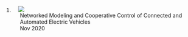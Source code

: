 <div class="publications">
<ol class="bibliography">

<li>
<div class="pub-row">

  <div class="col-sm-3 abbr" style="position: relative;padding-right: 15px;padding-left: 15px;">
    <img src="assets/img/cooperative_line_change.gif" class="teaser img-fluid z-depth-1">
  </div>

  <div class="col-sm-9" style="position: relative;padding-right: 15px;padding-left: 20px;">
    <div class="title">Networked Modeling and Cooperative Control of Connected and Automated Electric Vehicles</div>
    <div class="periodical">Nov 2020</div>
  </div>
</div>
</li>

<br>

</ol>
</div>
